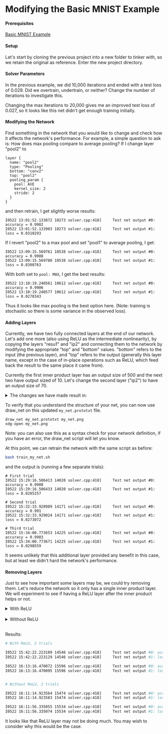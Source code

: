 # Modifying the Basic MNIST Example

#### Prerequisites

[Basic MNIST Example](https://github.com/cah-icuro/nutshell/blob/master/caffe/basic_mnist.md)

#### Setup

Let's start by cloning the previous project into a new folder to tinker with, so we retain the original as reference.  Enter the new project directory.

#### Solver Parameters

In the previous example, we did 10,000 iterations and ended with a test loss of 0.029.  Did we overtrain, undertrain, or neither?  Change the number of iterations to investigate this.

Changing the max iterations to 20,000 gives me an improved test loss of 0.027, so it looks like this net didn't get enough training initially.

#### Modifying the Network

Find something in the network that you would like to change and check how it affects the network's performance.  For example, a simple question to ask is: How does max pooling compare to average pooling?  If I change layer "pool2" to
```
layer {
  name: "pool2"
  type: "Pooling"
  bottom: "conv2"
  top: "pool2"
  pooling_param {
    pool: AVE
    kernel_size: 2
    stride: 2
  }
}
```

and then retrain, I get slightly worse results:
```
I0522 13:01:52.133872 10273 solver.cpp:418]     Test net output #0: accuracy = 0.9902
I0522 13:01:52.133903 10273 solver.cpp:418]     Test net output #1: loss = 0.0310293
```

If I revert "pool2" to a max pool and set "pool1" to average pooling, I get:
```
I0522 13:09:15.569761 10538 solver.cpp:418]     Test net output #0: accuracy = 0.9908
I0522 13:09:15.569780 10538 solver.cpp:418]     Test net output #1: loss = 0.0308763
```

With both set to `pool: MAX`, I get the best results:
```
I0522 13:10:19.240561 10612 solver.cpp:418]     Test net output #0: accuracy = 0.9906
I0522 13:10:19.240577 10612 solver.cpp:418]     Test net output #1: loss = 0.0278343
```

Thus it looks like max pooling is the best option here.  (Note: training is stochastic so there is some variance in the observed loss).

#### Adding Layers

Currently, we have two fully connected layers at the end of our network.  Let's add one more (also using ReLU as the intermediate nonlinearity), by copying the layers "resu1" and "ip2" and connecting them to the network by modifying the appropriate "top" and "bottom" values.  "bottom" refers to the input (the previous layer), and "top" refers to the output (generally this layer name, except in the case of in-place operations such as ReLU, which feed back the result to the same place it came from).

Currently the first inner product layer has an output size of 500 and the next two have output sized of 10. Let's change the second layer ("ip2") to have an output size of 70.

<details>
  <summary>The changes we have made result in:</summary><p>
  
```
.
.

layer {
  name: "ip1"
  type: "InnerProduct"
  bottom: "pool2"
  top: "ip1"
  param {
    lr_mult: 1
  }
  param {
    lr_mult: 2
  }
  inner_product_param {
    num_output: 500
    weight_filler {
      type: "xavier"
    }
    bias_filler {
      type: "constant"
    }
  }
}
layer {
  name: "relu1"
  type: "ReLU"
  bottom: "ip1"
  top: "ip1"
}
layer {
  name: "ip2"
  type: "InnerProduct"
  bottom: "ip1"
  top: "ip2"
  param {
    lr_mult: 1
  }
  param {
    lr_mult: 2
  }
  inner_product_param {
    num_output: 70
    weight_filler {
      type: "xavier"
    }
    bias_filler {
      type: "constant"
    }
  }
}
layer {
  name: "relu2"
  type: "ReLU"
  bottom: "ip2"
  top: "ip2"
}
layer {
  name: "ip3"
  type: "InnerProduct"
  bottom: "ip2"
  top: "ip3"
  param {
    lr_mult: 1
  }
  param {
    lr_mult: 2
  }
  inner_product_param {
    num_output: 10
    weight_filler {
      type: "xavier"
    }
    bias_filler {
      type: "constant"
    }
  }
}
layer {
  name: "accuracy"
  type: "Accuracy"
  bottom: "ip3"
  bottom: "label"
  top: "accuracy"
  include {
    phase: TEST
  }
}
layer {
  name: "loss"
  type: "SoftmaxWithLoss"
  bottom: "ip3"
  bottom: "label"
  top: "loss"
}
```
</p>
</details>

To verify that you understand the structure of your net, you can now use draw_net on this updated `my_net.prototxt` file.
```
draw_net my_net.prototxt my_net.png
xdg-open my_net.png
```

Note: you can also use this as a syntax check for your network definition, if you have an error, the draw_net script will let you know.

At this point, we can retrain the network with the same script as before:
```bash
bash train_my_net.sh
```
and the output is (running a few separate trials):
```
# First trial
I0522 15:29:16.506413 14020 solver.cpp:418]     Test net output #0: accuracy = 0.9908
I0522 15:29:16.506433 14020 solver.cpp:418]     Test net output #1: loss = 0.0285257

# Second trial
I0522 15:32:33.928989 14171 solver.cpp:418]     Test net output #0: accuracy = 0.991
I0522 15:32:33.929024 14171 solver.cpp:418]     Test net output #1: loss = 0.0273072

# Third trial
I0522 15:34:00.773653 14225 solver.cpp:418]     Test net output #0: accuracy = 0.9903
I0522 15:34:00.773671 14225 solver.cpp:418]     Test net output #1: loss = 0.0298559
```

It seems unlikely that this additional layer provided any benefit in this case, but at least we didn't hard the network's performance.

#### Removing Layers

Just to see how important some layers may be, we could try removing them.  Let's reduce the network so it only has a single inner product layer.  We will experiment to see if having a ReLU layer after the inner product helps or not.

<details>
  <summary>With ReLU</summary><p>
  
```
name: "LeNet"
layer {
  name: "mnist"
  type: "Data"
  top: "data"
  top: "label"
  include {
    phase: TRAIN
  }
  transform_param {
    scale: 0.00390625
  }
  data_param {
    source: "data/mnist_train_lmdb"
    batch_size: 64
    backend: LMDB
  }
}
layer {
  name: "mnist"
  type: "Data"
  top: "data"
  top: "label"
  include {
    phase: TEST
  }
  transform_param {
    scale: 0.00390625
  }
  data_param {
    source: "data/mnist_test_lmdb"
    batch_size: 100
    backend: LMDB
  }
}
layer {
  name: "conv1"
  type: "Convolution"
  bottom: "data"
  top: "conv1"
  param {
    lr_mult: 1
  }
  param {
    lr_mult: 2
  }
  convolution_param {
    num_output: 20
    kernel_size: 5
    stride: 1
    weight_filler {
      type: "xavier"
    }
    bias_filler {
      type: "constant"
    }
  }
}
layer {
  name: "pool1"
  type: "Pooling"
  bottom: "conv1"
  top: "pool1"
  pooling_param {
    pool: MAX
    kernel_size: 2
    stride: 2
  }
}
layer {
  name: "conv2"
  type: "Convolution"
  bottom: "pool1"
  top: "conv2"
  param {
    lr_mult: 1
  }
  param {
    lr_mult: 2
  }
  convolution_param {
    num_output: 50
    kernel_size: 5
    stride: 1
    weight_filler {
      type: "xavier"
    }
    bias_filler {
      type: "constant"
    }
  }
}
layer {
  name: "pool2"
  type: "Pooling"
  bottom: "conv2"
  top: "pool2"
  pooling_param {
    pool: MAX
    kernel_size: 2
    stride: 2
  }
}
layer {
  name: "ip1"
  type: "InnerProduct"
  bottom: "pool2"
  top: "ip1"
  param {
    lr_mult: 1
  }
  param {
    lr_mult: 2
  }
  inner_product_param {
    num_output: 10
    weight_filler {
      type: "xavier"
    }
    bias_filler {
      type: "constant"
    }
  }
}
layer {
  name: "relu1"
  type: "ReLU"
  bottom: "ip1"
  top: "ip1"
}
layer {
  name: "accuracy"
  type: "Accuracy"
  bottom: "ip1"
  bottom: "label"
  top: "accuracy"
  include {
    phase: TEST
  }
}
layer {
  name: "loss"
  type: "SoftmaxWithLoss"
  bottom: "ip1"
  bottom: "label"
  top: "loss"
}
```
</p></details><br/>  

<details>
  <summary>Without ReLU</summary><p>
  
Starting from the above "With ReLU" network, simply delete lines 125-130 containing the definition for the layer "relu1" (no connections need to be modified because ReLUs happen in place).
</p></details><br/>

Results:
```bash
# With ReLU, 2 trials

I0522 15:42:22.223109 14546 solver.cpp:418]     Test net output #0: accuracy = 0.9861
I0522 15:42:22.223129 14546 solver.cpp:418]     Test net output #1: loss = 0.0419027

I0522 16:13:16.470072 15596 solver.cpp:418]     Test net output #0: accuracy = 0.987
I0522 16:13:16.470095 15596 solver.cpp:418]     Test net output #1: loss = 0.0406641


# Without ReLU, 2 trials

I0522 16:11:14.923564 15474 solver.cpp:418]     Test net output #0: accuracy = 0.9871
I0522 16:11:14.923583 15474 solver.cpp:418]     Test net output #1: loss = 0.0406223

I0522 16:11:56.335055 15534 solver.cpp:418]     Test net output #0: accuracy = 0.9865
I0522 16:11:56.335074 15534 solver.cpp:418]     Test net output #1: loss = 0.0432569
```

It looks like that ReLU layer may not be doing much.  You may wish to consider why this would be the case.

